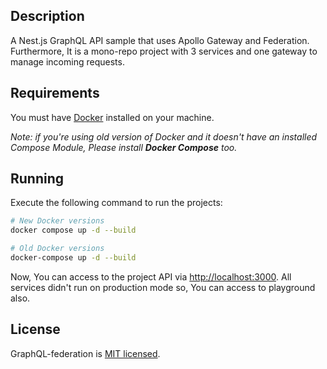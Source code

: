 ## Description

A Nest.js GraphQL API sample that uses Apollo Gateway and Federation. Furthermore, It is a mono-repo project with 3 services and one gateway to manage incoming requests.

## Requirements

You must have [Docker](https://www.docker.com/) installed on your machine.

*Note: if you're using old version of Docker and it doesn't have an installed Compose Module, Please install **Docker Compose** too.*

## Running

Execute the following command to run the projects:

```bash
# New Docker versions
docker compose up -d --build

# Old Docker versions
docker-compose up -d --build
```

Now, You can access to the project API via [http://localhost:3000](http://localhost:3000). All services didn't run on production mode so, You can access to playground also.

## License

GraphQL-federation is [MIT licensed](LICENSE).
